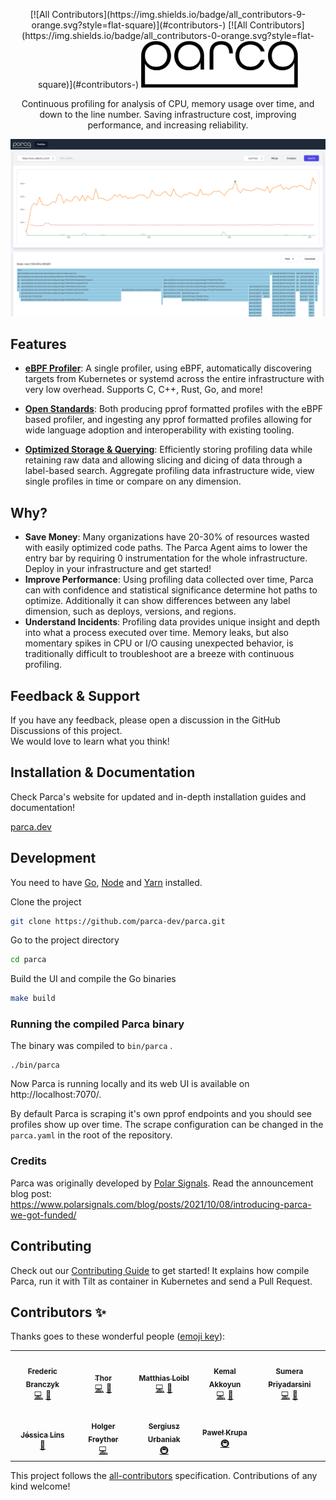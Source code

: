 <p align="center">
<!-- ALL-CONTRIBUTORS-BADGE:START - Do not remove or modify this section -->
[![All Contributors](https://img.shields.io/badge/all_contributors-9-orange.svg?style=flat-square)](#contributors-)
<!-- ALL-CONTRIBUTORS-BADGE:END -->
<!-- ALL-CONTRIBUTORS-BADGE:START - Do not remove or modify this section -->
[![All Contributors](https://img.shields.io/badge/all_contributors-0-orange.svg?style=flat-square)](#contributors-)
<!-- ALL-CONTRIBUTORS-BADGE:END -->
  <img src="ui/packages/shared/icons/src/assets/logo.svg" alt="Parca: Continuous profiling for analysis of CPU, memory usage over time, and down to the line number." height="75">
</p>


<p align="center">Continuous profiling for analysis of CPU, memory usage over time, and down to the line number. Saving infrastructure cost, improving performance, and increasing reliability.</p>



<p align="center"><img src="screenshot.png" alt="Screenshot of Parca"></p>

## Features

* [**eBPF Profiler**](https://www.parca.dev/docs/parca-agent/): A single profiler, using eBPF, automatically discovering targets from Kubernetes or systemd across the entire infrastructure with very low overhead. Supports C, C++, Rust, Go, and more!
* **[Open Standards](https://www.parca.dev/docs/concepts/#pprof)**: Both producing pprof formatted profiles with the eBPF based profiler, and ingesting any pprof formatted profiles allowing for wide language adoption and interoperability with existing tooling.

* [**Optimized Storage & Querying**](https://www.parca.dev/docs/storage/): Efficiently storing profiling data while retaining raw data and allowing slicing and dicing of data through a label-based search. Aggregate profiling data infrastructure wide, view single profiles in time or compare on any dimension.

## Why?
* **Save Money**: Many organizations have 20-30% of resources wasted with easily optimized code paths. The Parca Agent aims to lower the entry bar by requiring 0 instrumentation for the whole infrastructure. Deploy in your infrastructure and get started!
* **Improve Performance**: Using profiling data collected over time, Parca can with confidence and statistical significance determine hot paths to optimize. Additionally it can show differences between any label dimension, such as deploys, versions, and regions.
* **Understand Incidents**: Profiling data provides unique insight and depth into what a process executed over time. Memory leaks, but also momentary spikes in CPU or I/O causing unexpected behavior, is traditionally difficult to troubleshoot are a breeze with continuous profiling.

## Feedback & Support

If you have any feedback, please open a discussion in the GitHub Discussions of this project.  
We would love to learn what you think!

## Installation & Documentation

Check Parca's website for updated and in-depth installation guides and documentation!

[parca.dev](https://www.parca.dev/)

## Development

You need to have [Go](https://golang.org/), [Node](https://nodejs.org/en/download/) and [Yarn](https://classic.yarnpkg.com/en/) installed.

Clone the project

```bash
git clone https://github.com/parca-dev/parca.git
```

Go to the project directory

```bash
cd parca
```

Build the UI and compile the Go binaries

```bash
make build
```

### Running the compiled Parca binary

The binary was compiled to `bin/parca` .

```
./bin/parca
```

Now Parca is running locally and its web UI is available on http://localhost:7070/.

By default Parca is scraping it's own pprof endpoints and you should see profiles show up over time. 
The scrape configuration can be changed in the `parca.yaml` in the root of the repository. 

### Credits

Parca was originally developed by [Polar Signals](https://polarsignals.com/). Read the announcement blog post: https://www.polarsignals.com/blog/posts/2021/10/08/introducing-parca-we-got-funded/

## Contributing

Check out our [Contributing Guide](CONTRIBUTING.md) to get started!
It explains how compile Parca, run it with Tilt as container in Kubernetes and send a Pull Request.

## Contributors ✨

Thanks goes to these wonderful people ([emoji key](https://allcontributors.org/docs/en/emoji-key)):
<!-- ALL-CONTRIBUTORS-LIST:START - Do not remove or modify this section -->
<!-- prettier-ignore-start -->
<!-- markdownlint-disable -->
<table>
  <tr>
    <td align="center"><a href="https://brancz.com/"><img src="https://avatars.githubusercontent.com/u/4546722?v=4?s=100" width="100px;" alt=""/><br /><sub><b>Frederic Branczyk</b></sub></a><br /><a href="https://github.com/parca-dev/parca/commits?author=brancz" title="Code">💻</a> <a href="https://github.com/parca-dev/parca/commits?author=brancz" title="Documentation">📖</a></td>
    <td align="center"><a href="https://github.com/thorfour"><img src="https://avatars.githubusercontent.com/u/8681572?v=4?s=100" width="100px;" alt=""/><br /><sub><b>Thor</b></sub></a><br /><a href="https://github.com/parca-dev/parca/commits?author=thorfour" title="Code">💻</a> <a href="https://github.com/parca-dev/parca/commits?author=thorfour" title="Documentation">📖</a></td>
    <td align="center"><a href="https://matthiasloibl.com/"><img src="https://avatars.githubusercontent.com/u/872251?v=4?s=100" width="100px;" alt=""/><br /><sub><b>Matthias Loibl</b></sub></a><br /><a href="https://github.com/parca-dev/parca/commits?author=metalmatze" title="Code">💻</a> <a href="https://github.com/parca-dev/parca/commits?author=metalmatze" title="Documentation">📖</a></td>
    <td align="center"><a href="https://kakkoyun.me/"><img src="https://avatars.githubusercontent.com/u/536449?v=4?s=100" width="100px;" alt=""/><br /><sub><b>Kemal Akkoyun</b></sub></a><br /><a href="https://github.com/parca-dev/parca/commits?author=kakkoyun" title="Code">💻</a> <a href="https://github.com/parca-dev/parca/commits?author=kakkoyun" title="Documentation">📖</a></td>
    <td align="center"><a href="https://github.com/Sylfrena"><img src="https://avatars.githubusercontent.com/u/35404119?v=4?s=100" width="100px;" alt=""/><br /><sub><b>Sumera Priyadarsini</b></sub></a><br /><a href="https://github.com/parca-dev/parca/commits?author=Sylfrena" title="Code">💻</a> <a href="https://github.com/parca-dev/parca/commits?author=Sylfrena" title="Documentation">📖</a></td>
  </tr>
  <tr>
    <td align="center"><a href="https://github.com/jessicalins"><img src="https://avatars.githubusercontent.com/u/6627121?v=4?s=100" width="100px;" alt=""/><br /><sub><b>Jéssica Lins </b></sub></a><br /><a href="https://github.com/parca-dev/parca/commits?author=jessicalins" title="Documentation">📖</a></td>
    <td align="center"><a href="http://moiji-mobile.com/"><img src="https://avatars.githubusercontent.com/u/390178?v=4?s=100" width="100px;" alt=""/><br /><sub><b>Holger Freyther</b></sub></a><br /><a href="https://github.com/parca-dev/parca/commits?author=zecke" title="Code">💻</a></td>
    <td align="center"><a href="https://github.com/s-urbaniak"><img src="https://avatars.githubusercontent.com/u/375856?v=4?s=100" width="100px;" alt=""/><br /><sub><b>Sergiusz Urbaniak</b></sub></a><br /><a href="#infra-s-urbaniak" title="Infrastructure (Hosting, Build-Tools, etc)">🚇</a></td>
    <td align="center"><a href="https://pawel.krupa.net.pl/"><img src="https://avatars.githubusercontent.com/u/3531758?v=4?s=100" width="100px;" alt=""/><br /><sub><b>Paweł Krupa</b></sub></a><br /><a href="#infra-paulfantom" title="Infrastructure (Hosting, Build-Tools, etc)">🚇</a></td>
  </tr>
</table>

<!-- markdownlint-restore -->
<!-- prettier-ignore-end -->

<!-- ALL-CONTRIBUTORS-LIST:END -->

<!-- ALL-CONTRIBUTORS-LIST:START - Do not remove or modify this section -->
<!-- prettier-ignore-start -->
<!-- markdownlint-disable -->
<!-- markdownlint-restore -->
<!-- prettier-ignore-end -->
<!-- ALL-CONTRIBUTORS-LIST:END -->

This project follows the [all-contributors](https://github.com/all-contributors/all-contributors) specification. Contributions of any kind welcome!